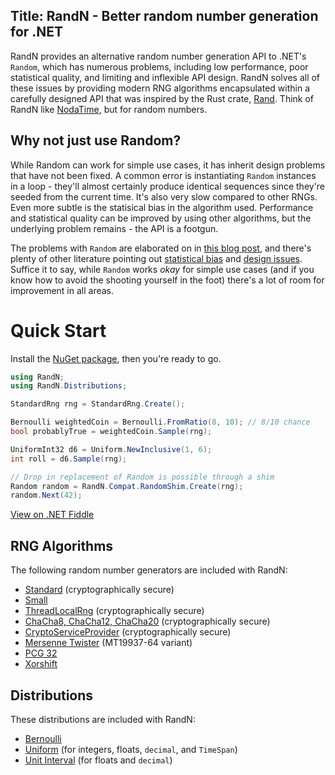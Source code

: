Title: RandN - Better random number generation for .NET
---

RandN provides an alternative random number generation API to .NET's `Random`, which has
numerous problems, including low performance, poor statistical quality, and limiting and inflexible
 API design. RandN solves all of these issues by providing modern RNG algorithms encapsulated
 within a carefully designed API that was inspired by the Rust crate,
[Rand](https://github.com/rust-random/rand). Think of RandN like [NodaTime](https://nodatime.org/),
but for random numbers.

## Why not just use Random?

While Random can work for simple use cases, it has inherit design problems that have not been
fixed. A common error is instantiating `Random` instances in a loop - they'll almost certainly
produce identical sequences since they're seeded from the current time. It's also very slow
compared to other RNGs. Even more subtle is the statisical bias in the algorithm used. Performance
and statistical quality can be improved by using other algorithms, but the underlying problem
remains - the API is a footgun.

The problems with `Random` are elaborated on in
[this blog post](https://ociaw.com/posts/pitfalls-of-system-random), and there's plenty of
other literature pointing out [statistical bias](https://fuglede.dk/en/blog/bias-in-net-rng/) and
[design issues](https://ericlippert.com/2019/01/31/fixing-random-part-1/). Suffice it to say, while
`Random` works *okay* for simple use cases (and if you know how to avoid the shooting yourself in
the foot) there's a lot of room for improvement in all areas.

# Quick Start

Install the [NuGet package](https://www.nuget.org/packages/RandN/), then you're ready to go.

``` csharp
using RandN;
using RandN.Distributions;

StandardRng rng = StandardRng.Create();

Bernoulli weightedCoin = Bernoulli.FromRatio(8, 10); // 8/10 chance
bool probablyTrue = weightedCoin.Sample(rng);

UniformInt32 d6 = Uniform.NewInclusive(1, 6);
int roll = d6.Sample(rng);

// Drop in replacement of Random is possible through a shim
Random random = RandN.Compat.RandomShim.Create(rng);
random.Next(42);
```

[View on .NET Fiddle](https://dotnetfiddle.net/wVE76H)

## RNG Algorithms

The following random number generators are included with RandN:
* [Standard](/docs/rngs#standard) (cryptographically secure)
* [Small](/docs/rngs#small)
* [ThreadLocalRng](/docs/rngs#threadlocalrng) (cryptographically secure)
* [ChaCha8, ChaCha12, ChaCha20](/docs/rngs#chacha) (cryptographically secure)
* [CryptoServiceProvider](/docs/rngs#os-rng-cryptoserviceprovider) (cryptographically secure)
* [Mersenne Twister](/docs/rngs#mersenne-twister) (MT19937-64 variant)
* [PCG 32](/docs/rngs#pcg-32)
* [Xorshift](/docs/rngs#xorshift)

## Distributions

These distributions are included with RandN:
* [Bernoulli](/docs/distributions#bernoulli)
* [Uniform](/docs/distributions#uniform) (for integers, floats, `decimal`, and `TimeSpan`)
* [Unit Interval](/docs/distributions#unit-interval) (for floats and `decimal`)
